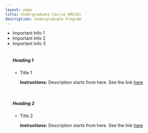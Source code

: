 ```yaml
---
layout: page
title: Undergraduate Course SMC101
description: Undergraduate Program
---
```

<ul>
<li>Important Info 1</li>
<li>Important Info 2</li>
<li>Important Info 3</li>

<br>
<h5>Heading 1</h5>
<ul>
<li>Title 1</li>
<div class="summary"><p><strong>Instructions:</strong> Description starts from here. See the link <a href="https://google.com">here</a></p></div>
</ul>

<br>
<h5>Heading 2</h5>
<ul>
<li>Title 2</li>
<div class="summary"><p><strong>Instructions:</strong> Description starts from here. See the link <a href="https://google.com">here</a></p></div>
</ul>
